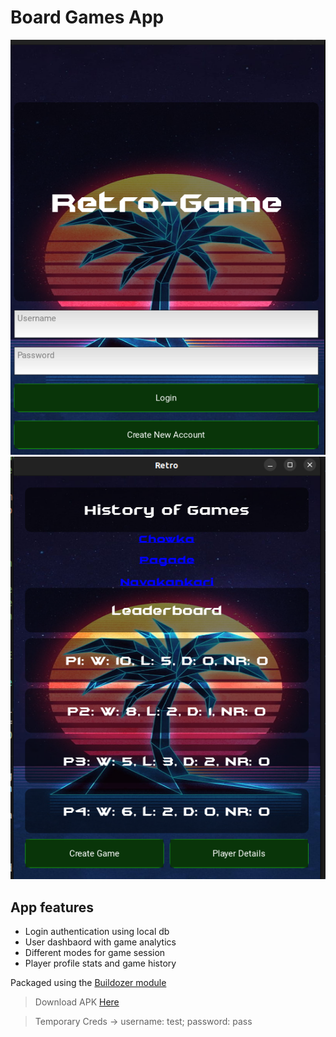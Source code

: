 # Board Games App

![image1](https://github.com/thusharkn/Board-Games-App/blob/main/screenshot1)  
![image2](https://github.com/thusharkn/Board-Games-App/blob/main/screenshot2)

## App features
- Login authentication using local db
- User dashbaord with game analytics
- Different modes for game session
- Player profile stats and game history


Packaged using the [Buildozer module](https://buildozer.readthedocs.io/en/latest/)


> Download APK [Here](https://drive.google.com/file/d/1VKOx3hGfA4U375VC4h93dJqGfhs89Evj/view?usp=drive_link)

> Temporary Creds -> username: test; password: pass
